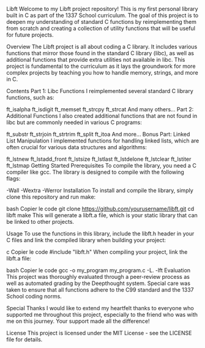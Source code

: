 
Libft
Welcome to my Libft project repository! This is my first personal library built in C as part of the 1337 School curriculum. The goal of this project is to deepen my understanding of standard C functions by reimplementing them from scratch and creating a collection of utility functions that will be useful for future projects.

Overview
The Libft project is all about coding a C library. It includes various functions that mirror those found in the standard C library (libc), as well as additional functions that provide extra utilities not available in libc. This project is fundamental to the curriculum as it lays the groundwork for more complex projects by teaching you how to handle memory, strings, and more in C.

Contents
Part 1: Libc Functions
I reimplemented several standard C library functions, such as:

ft_isalpha
ft_isdigit
ft_memset
ft_strcpy
ft_strcat
And many others...
Part 2: Additional Functions
I also created additional functions that are not found in libc but are commonly needed in various C programs:

ft_substr
ft_strjoin
ft_strtrim
ft_split
ft_itoa
And more...
Bonus Part: Linked List Manipulation
I implemented functions for handling linked lists, which are often crucial for various data structures and algorithms:

ft_lstnew
ft_lstadd_front
ft_lstsize
ft_lstlast
ft_lstdelone
ft_lstclear
ft_lstiter
ft_lstmap
Getting Started
Prerequisites
To compile the library, you need a C compiler like gcc. The library is designed to compile with the following flags:

-Wall
-Wextra
-Werror
Installation
To install and compile the library, simply clone this repository and run make:

bash
Copier le code
git clone https://github.com/yourusername/libft.git
cd libft
make
This will generate a libft.a file, which is your static library that can be linked to other projects.

Usage
To use the functions in this library, include the libft.h header in your C files and link the compiled library when building your project:

c
Copier le code
#include "libft.h"
When compiling your project, link the libft.a file:

bash
Copier le code
gcc -o my_program my_program.c -L. -lft
Evaluation
This project was thoroughly evaluated through a peer-review process as well as automated grading by the Deepthought system. Special care was taken to ensure that all functions adhere to the C99 standard and the 1337 School coding norms.

Special Thanks
I would like to extend my heartfelt thanks to everyone who supported me throughout this project, especially to the friend who was with me on this journey. Your support made all the difference!

License
This project is licensed under the MIT License - see the LICENSE file for details.
